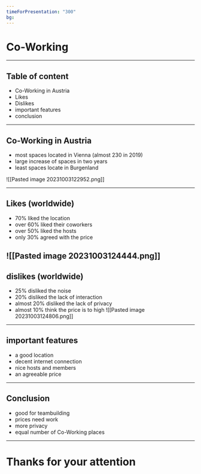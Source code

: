 ```yaml
---
timeForPresentation: "300"
bg:
---
```


<!-- slide bg="https://www.synergysuites.com/wp-content/uploads/Startup-Diaries-1.jpg" -->
# Co-Working 
---
## Table of content
- Co-Working in Austria
- Likes
- Dislikes
- important features
- conclusion
---
## Co-Working in Austria
- most spaces located in Vienna (almost 230 in 2019)
- large increase of spaces in two years
- least spaces locate in Burgenland

![[Pasted image 20231003122952.png]]

---
## Likes (worldwide)
- 70% liked the location
- over 60% liked their coworkers
- over 50% liked the hosts
- only 30% agreed with the price

![[Pasted image 20231003124444.png]]
--
## dislikes (worldwide)
- 25% disliked the noise
- 20% disliked the lack of interaction
- almost 20% disliked the lack of privacy
- almost 10% think the price is to high
![[Pasted image 20231003124806.png]]
---
## important features
- a good location
- decent internet connection
- nice hosts and members
- an agreeable price
---
## Conclusion
- good for teambuilding
- prices need work
- more privacy
- equal number of Co-Working places 
---
# Thanks for your attention